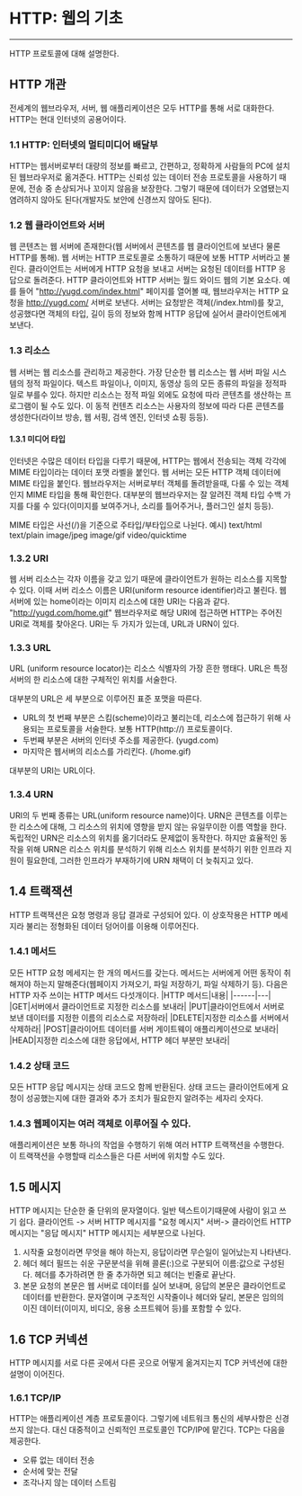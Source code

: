 # HTTP: 웹의 기초
***
  HTTP 프로토콜에 대해 설명한다.

## HTTP 개관

  전세계의 웹브라우저, 서버, 웹 애플리케이션은 모두 HTTP를 통해 서로 대화한다. HTTP는 현대 인터넷의 공용어이다.

### 1.1 HTTP: 인터넷의 멀티미디어 배달부

  HTTP는 웹서버로부터 대량의 정보를 빠르고, 간편하고, 정확하게 사람들의 PC에 설치된 웹브라우저로 옮겨준다.
  HTTP는 신뢰성 있는 데이터 전송 프로토콜을 사용하기 때문에, 전송 중 손상되거나 꼬이지 않음을 보장한다.
  그렇기 때문에 데이터가 오염됐는지 염려하지 않아도 된다(개발자도 보안에 신경쓰지 않아도 된다).

### 1.2 웹 클라이언트와 서버

 웹 콘텐츠는 웹 서버에 존재한다(웹 서버에서 콘텐츠를 웹 클라이언트에 보낸다 물론 HTTP를 통해).
 웹 서버는 HTTP 프로토콜로 소통하기 때문에 보통 HTTP 서버라고 불린다.
 클라이언트는 서버에게 HTTP 요청을 보내고 서버는 요청된 데이터를 HTTP 응답으로 돌려준다.
 HTTP 클라이언트와 HTTP 서버는 월드 와이드 웹의 기본 요소다.
 예를 들어 "http://yugd.com/index.html" 페이지를 열어볼 때, 웹브라우저는 HTTP 요청을 http://yugd.com/ 서버로 보낸다.
 서버는 요청받은 객체(/index.html)를 찾고, 성공했다면 객체의 타입, 길이 등의 정보와 함께 HTTP 응답에 실어서 클라이언트에게 보낸다.
 
### 1.3 리소스

웹 서버는 웹 리소스를 관리하고 제공한다.
가장 단순한 웹 리소스는 웹 서버 파일 시스템의 정적 파일이다. 텍스트 파일이나, 이미지, 동영상 등의 모든 종류의 파일을 정적파일로 부를수 있다.
하지만 리소스는 정적 파일 외에도  요청에 따라 콘텐츠를 생산하는 프로그램이 될 수도 있다.
이 동적 컨텐츠 리소스는 사용자의 정보에 따라 다른 콘텐츠를 생성한다(라이브 방송, 웹 서핑, 검색 엔진, 인터넷 쇼핑 등등).

#### 1.3.1 미디어 타입
인터넷은 수많은 데이터 타입을 다루기 때문에, HTTP는 웹에서 전송되는 객체 각각에 MIME 타입이라는 데이터 포맷 라벨을 붙인다.
웹 서버는 모든 HTTP 객체 데이터에 MIME 타입을 붙인다. 웹브라우저는 서버로부터 객체를 돌려받을때, 다룰 수 있는 객체인지 MIME 타입을 통해 확인한다.
대부분의 웹브라우저는 잘 알려진 객체 타입 수백 가지를 다룰 수 있다(이미지를 보여주거나, 소리를 틀어주거나, 플러그인 설치 등등).

MIME 타입은 사선(/)을 기준으로 주타입/부타입으로 나뉜다.
예시)
text/html
text/plain
image/jpeg
image/gif
video/quicktime

### 1.3.2 URI
웹 서버 리소스는 각자 이름을 갖고 있기 때문에 클라이언트가 원하는 리소스를 지목할 수 있다.
이때 서버 리소스 이름은 URI(uniform resource identifier)라고 불린다.
웹 서버에 있는 home이라는 이미지 리소스에 대한 URI는 다음과 같다.
"http://yugd.com/home.gif"
웹브라우저로 해당 URI에 접근하면 HTTP는 주어진 URI로 객체를 찾아온다. URI는 두 가지가 있는데, URL과 URN이 있다.

### 1.3.3 URL
URL (uniform resource locator)는 리소스 식별자의 가장 흔한 행태다. URL은 특정 서버의 한 리소스에 대한 구체적인 위치를 서술한다.

대부분의 URL은 세 부분으로 이루어진 표준 포맷을 따른다.
- URL의 첫 번째 부분은 스킴(scheme)이라고 불리는데, 리소스에 접근하기 위해 사용되는 프로토콜을 서술한다. 보통 HTTP(http://) 프로토콜이다.
- 두번째 부분은 서버의 인터넷 주소를 제공한다. (yugd.com)
- 마지막은 웹서버의 리소스를 가리킨다. (/home.gif)

대부분의 URI는 URL이다.

### 1.3.4 URN
URI의 두 번째 종류는 URL(uniform resource name)이다.
URN은 콘텐츠를 이루는 한 리소스에 대해, 그 리소스의 위치에 영향을 받지 않는 유일무이한 이름 역할을 한다. 독립적인 URN은 리소스의 위치를 옮기더라도 문제없이 동작한다.
하지만 효율적인 동작을 위해 URN은 리소스 위치를 분석하기 위해 리소스 위치를 분석하기 위한 인프라 지원이 필요한데, 그러한 인프라가 부재하기에 URN 채택이 더 늦춰지고 있다.

## 1.4 트랙잭션

HTTP 트랙잭션은 요청 명령과 응답 결과로 구성되어 있다. 이 상호작용은 HTTP 메세지라 불리는 정형화된 데이터 덩어이를 이용해 이루어진다.

### 1.4.1 메서드
모든 HTTP 요청 메세지는 한 개의 메서드를 갖는다.
메서드는 서버에게 어떤 동작이 취해져야 하는지 말해준다(웹페이지 가져오기, 파일 저장하기, 파일 삭제하기 등).
다음은 HTTP 자주 쓰이는 HTTP 메서드 다섯개이다.
|HTTP 메서드|내용|
|------|---|
|GET|서버에서 클라이언트로 지정한 리소스를 보내라|
|PUT|클라이언트에서 서버로 보낸 데이터를 지정한 이름의 리소스로 저장하라|
|DELETE|지정한 리소스를 서버에서 삭제하라|
|POST|클라이어트 데이터를 서버 게이트웨이 애플리케이션으로 보내라|
|HEAD|지정한 리소스에 대한 응답에서, HTTP 헤더 부분만 보내라|

### 1.4.2 상태 코드
모든 HTTP 응답 메시지는 상태 코드오 함께 반환된다. 상태 코드는 클라이언트에게 요청이 성공했는지에 대한 결과와 추가 조치가 필요한지 알려주는 세자리 숫자다.

### 1.4.3 웹페이지는 여러 객체로 이루어질 수 있다.
애플리케이션은 보통 하나의 작업을 수행하기 위해 여러 HTTP 트랙잭션을 수행한다.
이 트랙잭션을 수행할때 리소스들은 다른 서버에 위치할 수도 있다.

## 1.5 메시지

HTTP 메시지는 단순한 줄 단위의 문자열이다. 일반 텍스트이기때문에 사람이 읽고 쓰기 쉽다.
클라이언트 -> 서버 HTTP 메시지를 "요청 메시지"
서버-> 클라이언트 HTTP 메시지는 "응답 메시지"
HTTP 메시지는 세부분으로 나뉜다.
1. 시작줄
  요청이라면 무엇을 해야 하는지, 응답이라면 무슨일이 일어났는지 나타낸다.
2. 헤더
  헤더 필뜨는 쉬운 구문분석을 위해 콜론(:)으로 구분되어 이름:값으로 구성된다.
  헤더를 추가하려면 한 줄 추가하면 되고 헤더는 빈줄로 끝난다.
3. 본문
  요청의 본문은 웹 서버로 데이터를 실어 보내며, 응답의 본문은 클라이언트로 데이터를 반환한다.
  문자열이며 구조적인 시작줄이나 헤더와 달리, 본문은 임의의 이진 데이터(이미지, 비디오, 응용 소프트웨어 등)를 포함할 수 있다.

## 1.6 TCP 커넥션
HTTP 메시지를 서로 다른 곳에서 다른 곳으로 어떻게 옮겨지는지 TCP 커넥션에 대한 설명이 이어진다.

### 1.6.1 TCP/IP
HTTP는 애플리케이션 계층 프로토콜이다. 그렇기에 네트워크 통신의 세부사항은 신경 쓰지 않는다.
대신 대중적이고 신뢰적인 프로토콜인 TCP/IP에 맡긴다.
TCP는 다음을 제공한다.
- 오류 없는 데이터 전송
- 순서에 맞는 전달
- 조각나지 않는 데이터 스트림

